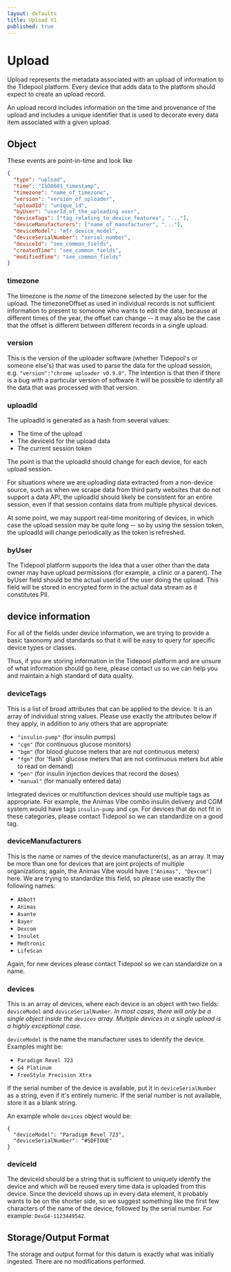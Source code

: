 ```yaml
---
layout: defaults
title: Upload V1
published: true
---
```

# Upload

Upload represents the metadata associated with an upload of information to the Tidepool platform. Every device that adds data to the platform should expect to create an upload record.

An upload record includes information on the time and provenance of the upload and includes a unique identifier that is used to decorate every data item associated with a given upload.

## Object
These events are point-in-time and look like

~~~json
{
  "type": "upload",
  "time": "ISO8601_timestamp",
  "timezone": "name_of_timezone",
  "version": "version_of_uploader",
  "uploadId": "unique_id",
  "byUser": "userId_of_the_uploading user",
  "deviceTags": ["tag_relating_to_device_features", "..."],
  "deviceManufacturers": ["name_of_manufacturer", "..."],
  "deviceModel": "mfr_device_model",
  "deviceSerialNumber": "serial_number",
  "deviceId": "see_common_fields",
  "createdTime": "see_common_fields",
  "modifiedTime": "see_common_fields"
}
~~~

### timezone

The timezone is the *name* of the timezone selected by the user for the upload. The timezoneOffset as used in individual records is not sufficient information to present to someone who wants to edit the data, because at different times of the year, the offset can change -- it may also be the case that the offset is different between different records in a single upload.

### version

This is the version of the uploader software (whether Tidepool's or someone else's) that was used to parse the data for the upload session, e.g. `"version":"chrome uploader v0.9.0"`. The intention is that then if there is a bug with a particular version of software it will be possible to identify all the data that was processed with that version.

### uploadId

The uploadId is generated as a hash from several values:

* The time of the upload
* The deviceId for the upload data
* The current session token

The point is that the uploadId should change for each device, for each upload session.

For situations where we are uploading data extracted from a non-device source, such as when we scrape data from third party websites that do not support a data API, the uploadId should likely be consistent for an entire session, even if that session contains data from multiple physical devices.

At some point, we may support real-time monitoring of devices, in which case the upload session may be quite long -- so by using the session token, the uploadId will change periodically as the token is refreshed.

### byUser

The Tidepool platform supports the idea that a user other than the data owner may have upload permissions (for example, a clinic or a parent). The byUser field should be the actual userId of the user doing the upload. This field will be stored in encrypted form in the actual data stream as it constitutes PII.

## device information

For all of the fields under device information, we are trying to provide a basic taxonomy and standards so that it will be easy to query for specific device types or classes.

Thus, if you are storing information in the Tidepool platform and are unsure of what information should go here, please contact us so we can help you and maintain a high standard of data quality.

### deviceTags
This is a list of broad attributes that can be applied to the device. It is an array of individual string values. Please use exactly the attributes below if they apply, in addition to any others that are appropriate:

* `"insulin-pump"` (for insulin pumps)
* `"cgm"` (for continuous glucose monitors)
* `"bgm"` (for blood glucose meters that are not continuous meters)
* `"fgm"` (for 'flash' glucose meters that are not continuous meters but able to read on demand)
* `"pen"` (for insulin injection devices that record the doses)
* `"manual"` (for manually entered data)

Integrated devices or multifunction devices should use multiple tags as appropriate. For example, the Animas Vibe combo insulin delivery and CGM system would have tags `insulin-pump` and `cgm`. For devices that do not fit in these categories, please contact Tidepool so we can standardize on a good tag.

### deviceManufacturers

This is the name or names of the device manufacturer(s), as an array. It may be more than one for devices that are joint projects of multiple organizations; again, the Animas Vibe would have `["Animas", "Dexcom"]` here. We are trying to standardize this field, so please use exactly the following names:

 - `Abbott`
 - `Animas`
 - `Asante`
 - `Bayer`
 - `Dexcom`
 - `Insulet`
 - `Medtronic`
 - `LifeScan`

Again, for new devices please contact Tidepool so we can standardize on a name.

### devices

This is an array of devices, where each device is an object with two fields: `deviceModel` and `deviceSerialNumber`. *In most cases, there will only be a single object inside the `devices` array. Multiple devices in a single upload is a highly exceptional case.*

`deviceModel` is the name the manufacturer uses to identify the device. Examples might be:

 - `Paradigm Revel 723`
 - `G4 Platinum`
 - `FreeStyle Precision Xtra`

If the serial number of the device is available, put it in `deviceSerialNumber` as a string, even if it's entirely numeric. If the serial number is not available, store it as a blank string.

An example whole `devices` object would be:

```
{
  "deviceModel": "Paradigm Revel 723",
  "deviceSerialNumber": "#SDFIOUE"
}
```

### deviceId

The deviceId should be a string that is sufficient to uniquely identify the device and which will be reused every time data is uploaded from this device. Since the deviceId shows up in every data element, it probably wants to be on the shorter side, so we suggest something like the first few characters of the name of the device, followed by the serial number. For example: `DexG4-1123449542`.

## Storage/Output Format

The storage and output format for this datum is exactly what was initially ingested.  There are no modifications performed.
